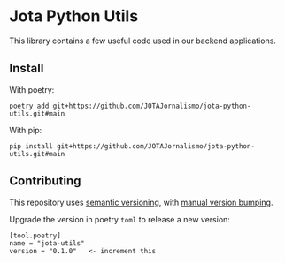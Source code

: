 # Jota Python Utils
This library contains a few useful code used in our backend applications.

## Install
With poetry:
```
poetry add git+https://github.com/JOTAJornalismo/jota-python-utils.git#main
```
With pip:
```
pip install git+https://github.com/JOTAJornalismo/jota-python-utils.git#main
```

## Contributing
This repository uses [semantic versioning](https://semver.org/), with [manual version bumping](https://py-pkgs.org/07-releasing-versioning.html#manual-version-bumping).

Upgrade the version in poetry `toml` to release a new version:
```
[tool.poetry]
name = "jota-utils"
version = "0.1.0"   <- increment this
```
